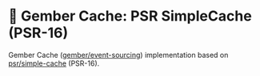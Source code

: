 # 🫚 Gember Cache: PSR SimpleCache (PSR-16)
Gember Cache ([gember/event-sourcing](https://github.com/GemberPHP/event-sourcing)) implementation based on [psr/simple-cache](https://github.com/php-fig/simple-cache) (PSR-16).